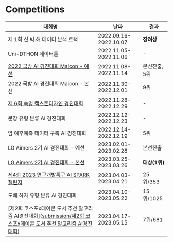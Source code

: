 # Competitions

|대회명|날짜|결과|
|------|---|---|
|제 1회 신.빅.해 데이터 분석 트랙|2022.09.16-2022.10.07|**장려상**|
|Uni-DTHON 데이터톤|2022.11.05-2022.11.06|-|
|[2022 국방 AI 경진대회 Maicon - 예선](https://github.com/HannahYun/Building_Change_Segmentation.git)|2022.11.08-2022.11.14|본선진출, 5위|
|2022 국방 AI 경진대회 Maicon - 본선|2022.11.30-2022.12.01|9위|
|[제 6회 숙명 캡스톤디자인 경진대회](https://github.com/HannahYun/BLA.git)|2022.11.28-2022.12.29|-|
|문장 유형 분류 AI 경진대회|2022.12.12-2022.12.23|-|
|암 예후예측 데이터 구축 AI 경진대회|2022.12.14-2022.12.19|5위|
|LG Aimers 2기 AI 경진대회 - 예선|2023.02.01-2023.02.28|본선진출|
|[LG Aimers 2기 AI 경진대회 - 본선](https://github.com/HannahYun/2023-LG-DISPLAY-Quality-Classification-1st-place-Solution.git)|2023.03.25-2023.03.26|**대상(1위)**|
|[제4회 2023 연구개발특구 AI SPARK 챌린지](https://github.com/HannahYun/2023_4th_AI_SPARK_Outlier_Detection_Air_Compressor_Solution.git)|2023.04.03-2023.04.21|25위/353|
|도배 하자 유형 분류 AI 경진대회|2023.04.10-2023.05.22|15위/1025|
|[제2회 코스포x데이콘 도서 추천 알고리즘 AI경진대회]([submission/제2회 코스포x데이콘 도서 추천 알고리즘 AI경진대회](https://github.com/HannahYun/Competitions/tree/595e7fed74425a25b99f441db2054ffa197484a4/submission/%EC%A0%9C2%ED%9A%8C%20%EC%BD%94%EC%8A%A4%ED%8F%ACx%EB%8D%B0%EC%9D%B4%EC%BD%98%20%EB%8F%84%EC%84%9C%20%EC%B6%94%EC%B2%9C%20%EC%95%8C%EA%B3%A0%EB%A6%AC%EC%A6%98%20AI%EA%B2%BD%EC%A7%84%EB%8C%80%ED%9A%8C))|2023.04.17-2023.05.15|7위/681|
